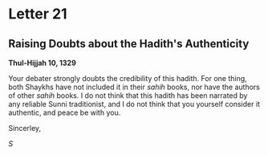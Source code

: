 Letter 21
=========

Raising Doubts about the Hadith's Authenticity
----------------------------------------------

**Thul-Hijjah 10, 1329**

Your debater strongly doubts the credibility of this hadith. For one
thing, both Shaykhs have not included it in their *sahih* books, nor
have the authors of other *sahih* books. I do not think that this hadith
has been narrated by any reliable Sunni traditionist, and I do not think
that you yourself consider it authentic, and peace be with you.

Sincerley,

*S*


